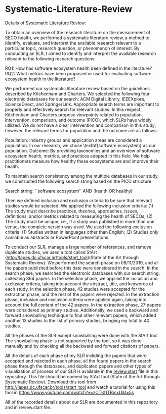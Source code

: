 # Systematic-Literature-Review
Details of Systematic Literature Review:

To obtain an overview of the research literature on the measurement of SECO health, we performed a systematic literature review, a method to identify, evaluate, and interpret the available research relevant to a particular topic, research question, or phenomenon of interest. By conducting an SLR, I aimed to identify and interpret the available research relevant to the following research questions:

RQ1: How has software ecosystem health been defined in the literature?
RQ2: What metrics have been proposed or used for evaluating software ecosystem health in the literature?

We performed our systematic literature review based on the guidelines described by Kitchenham and Charters. We selected the following four electronic databases for our search: ACM Digital Library, IEEEXplore, ScienceDirect, and SpringerLink. Appropriate search terms are important to properly and effectively search for relevant studies. In this respect, Kitchenham and Charters propose viewpoints related to population, intervention, comparison, and outcome (PICO), which SLRs have widely utilized. We do not have a clear intervention and comparison in this study; however, the relevant terms for population and the outcome are as follows:

Population: Industry groups and application areas are considered a population. In our research, we chose \textbf{software ecosystem} as our population.
Outcome: By providing taxonomies and an overview of software ecosystem health, metrics, and practices adopted in this field,
We help practitioners measure how healthy these ecosystems are and improve their health.

To maintain search consistency among the multiple databases in our study, we constructed the following search string based on the PICO structure:

Search string: ``software ecosystem'' AND (health OR healthy)

Then we defined inclusion and exclusion criteria to be sure that relevant studies would be selected. We applied the following inclusion criteria: (1) The study must describe practices, theories, approaches, issues, definitions, and/or metrics related to measuring the health of SECOs; (2) The study must be unique, i.e., if a study was published in more than one venue, the complete version was used. We used the following exclusion criteria: (1) Studies written in languages other than English; (2) Studies only available as abstracts or PowerPoint presentations.

To conduct our SLR, manage a large number of references, and remove duplicate studies, we used a tool called StArt (http://lapes.dc.ufscar.br/tools/start_tool)(State of the Art through Systematic Review). We performed the search phase on 09/11/2019, and all the papers published before this date were considered in the search. In the search phase, we searched the electronic databases with our search string, collecting 364 papers. In the selection phase, we applied the inclusion and exclusion criteria, taking into account the abstract, title, and keywords of each study. In the selection phase, 42 studies were accepted for the extraction phase, and the rest of the papers were rejected. In the extraction phase, inclusion and exclusion criteria were applied again, taking into account the full content of the 42 papers. In the extraction phase, 27 papers were considered as primary studies. Additionally, we used a backward and forward snowballing technique to find other relevant papers, which added another 13 studies to the list of primary studies, bringing my total to 40 studies. 

All the phases of the SLR except snowballing were done with the StArt tool. The snowballing phase is not supported by the tool, so it was done manually and by checking all the backward and forward citations of papers. 

All the details of each phase of my SLR incliding the papers that were accepted and rejected in each phase, all the found papers in the search phase through the databases, and duplicated papers and other types of visualization of process of our SLR is available in the [review.start](Review.start) file in this repository. This file should be opened by StArt tool (State of the Art through Systematic Review). Download this tool from http://lapes.dc.ufscar.br/tools/start_tool and watch a tutorial for using this tool in https://www.youtube.com/watch?v=zCTKl1TBmxU&t=5s

All of the recorded details about our SLR are documented in this repository and in review.start file.
